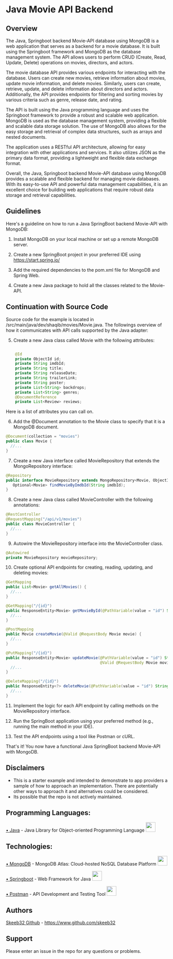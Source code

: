 # Java Movie API Backend

## Overview
The Java, Springboot backend Movie-API database using MongoDB is a web application that serves as a backend for a movie database. It is built using the Springboot framework and MongoDB as the database management system. The API allows users to perform CRUD (Create, Read, Update, Delete) operations on movies, directors, and actors.

The movie database API provides various endpoints for interacting with the database. Users can create new movies, retrieve information about movies, update movie information, and delete movies. Similarly, users can create, retrieve, update, and delete information about directors and actors. Additionally, the API provides endpoints for filtering and sorting movies by various criteria such as genre, release date, and rating.

The API is built using the Java programming language and uses the Springboot framework to provide a robust and scalable web application. MongoDB is used as the database management system, providing a flexible and scalable data storage solution. The use of MongoDB also allows for the easy storage and retrieval of complex data structures, such as arrays and nested documents.

The application uses a RESTful API architecture, allowing for easy integration with other applications and services. It also utilizes JSON as the primary data format, providing a lightweight and flexible data exchange format.

Overall, the Java, Springboot backend Movie-API database using MongoDB provides a scalable and flexible backend for managing movie databases. With its easy-to-use API and powerful data management capabilities, it is an excellent choice for building web applications that require robust data storage and retrieval capabilities.

## Guidelines
Here's a guideline on how to run a Java SpringBoot backend Movie-API with MongoDB:

1. Install MongoDB on your local machine or set up a remote MongoDB server.

2. Create a new SpringBoot project in your preferred IDE using https://start.spring.io/

3. Add the required dependencies to the pom.xml file for MongoDB and Spring Web.

4. Create a new Java package to hold all the classes related to the Movie-API.



## Continuation with Source Code 

Source code for the example is located in /src/main/java/dev/shaqib/movies/Movie.java.  The followings overview of how it communicates with API calls supported by the Java adapter:

5. Create a new Java class called Movie with the following attributes:

```java

    @Id
    private ObjectId id;
    private String imdbId;
    private String title;
    private String releaseDate;
    private String trailerLink;
    private String poster;
    private List<String> backdrops;
    private List<String> genres;
    @DocumentReference
    private List<Review> reviews;

```
   Here is a list of attributes you can call on.

6. Add the @Document annotation to the Movie class to specify that it is a MongoDB document.

```java
@Document(collection = "movies")
public class Movie {
  //...
}
```
   

7. Create a new Java interface called MovieRepository that extends the MongoRepository interface:

 ```java
@Repository
public interface MovieRepository extends MongoRepository<Movie, ObjectId> {
    Optional<Movie> findMovieByImdbId(String imdbId);
}

```

8.  Create a new Java class called MovieController with the following annotations:

```java
@RestController
@RequestMapping("/api/v1/movies")
public class MovieController {
  //...
}

```

9. Autowire the MovieRepository interface into the MovieController class.

```java
@Autowired
private MovieRepository movieRepository;

```

10. Create optional API endpoints for creating, reading, updating, and deleting movies:

```java
@GetMapping
public List<Movie> getAllMovies() {
  //...
}

@GetMapping("/{id}")
public ResponseEntity<Movie> getMovieById(@PathVariable(value = "id") String movieId) {
  //...
}

@PostMapping
public Movie createMovie(@Valid @RequestBody Movie movie) {
  //...
}

@PutMapping("/{id}")
public ResponseEntity<Movie> updateMovie(@PathVariable(value = "id") String movieId,
                                         @Valid @RequestBody Movie movieDetails) {
  //...
}

@DeleteMapping("/{id}")
public ResponseEntity<?> deleteMovie(@PathVariable(value = "id") String movieId) {
  //...
}

```

11. Implement the logic for each API endpoint by calling methods on the MovieRepository interface.

12. Run the SpringBoot application using your preferred method (e.g., running the main method in your IDE).

13. Test the API endpoints using a tool like Postman or cURL.

That's it! You now have a functional Java SpringBoot backend Movie-API with MongoDB.


## Disclaimers
* This is a starter example and intended to demonstrate to app providers a sample of how to approach an implementation. There are potentially other ways to approach it and alternatives could be considered. 
* Its possible that the repo is not actively maintained.


## Programming Languages:
<a href=“https://www.oracle.com/java/“ target=“_new”>• Java</a> - Java Library for Object-oriented Programming Language <img src='https://github.com/MarikIshtar007/MarikIshtar007/blob/master/images/java.svg' width='30'/> </br>  

## Technologies: 
<a href=“https://www.mongodb.com/“ target=“_new”>• MongoDB</a> - MongoDB Atlas: Cloud-hosted NoSQL Database Platform <img src="https://www.vectorlogo.zone/logos/mongodb/mongodb-icon.svg" width='30' /> </br>  

<a href=“https://start.spring.io/“ target=“_new”>• Springboot</a> - Web Framework for Java <img src='https://www.vectorlogo.zone/logos/springio/springio-icon.svg' width='30'/> </br> 

<a href=“https://www.postman.com/“ target=“_new”>• Postman</a> - API Development and Testing Tool <img src='https://www.vectorlogo.zone/logos/getpostman/getpostman-icon.svg' width='30'/> </br> 


## Authors
<a href=“https://www.github.com/skeeb32“ target=“_new”>Skeeb32 Github</a> - https://www.github.com/skeeb32


## Support
Please enter an issue in the repo for any questions or problems. 
<br>

